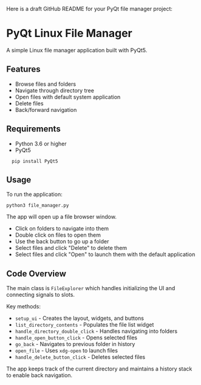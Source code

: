 Here is a draft GitHub README for your PyQt file manager project:

# PyQt Linux File Manager

A simple Linux file manager application built with PyQt5.

## Features

- Browse files and folders 
- Navigate through directory tree
- Open files with default system application
- Delete files
- Back/forward navigation

## Requirements

- Python 3.6 or higher 
- PyQt5
```
  pip install PyQt5
```
## Usage

To run the application:

```
python3 file_manager.py
```

The app will open up a file browser window.

- Click on folders to navigate into them
- Double click on files to open them
- Use the back button to go up a folder
- Select files and click "Delete" to delete them
- Select files and click "Open" to launch them with the default application

## Code Overview

The main class is `FileExplorer` which handles initializing the UI and connecting signals to slots.

Key methods:

- `setup_ui` - Creates the layout, widgets, and buttons
- `list_directory_contents` - Populates the file list widget
- `handle_directory_double_click` - Handles navigating into folders
- `handle_open_button_click` - Opens selected files
- `go_back` - Navigates to previous folder in history
- `open_file` - Uses `xdg-open` to launch files
- `handle_delete_button_click` - Deletes selected files

The app keeps track of the current directory and maintains a history stack to enable back navigation.


